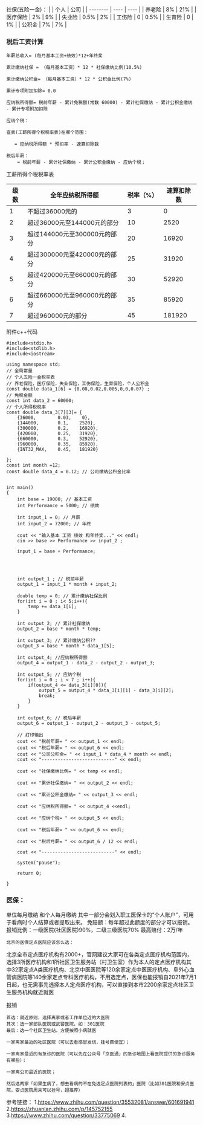 社保(五险一金)：
|          | 个人 | 公司 |
| -------- | ---- | ---- |
| 养老险   | 8%   | 21%  |
| 医疗保险 | 2%   | 9%   |
| 失业险   | 0.5%   | 2%   |
| 工伤险   | 0    | 0.5% |
| 生育险   | 0    | 1%   |
| 公积金   | 7%  | 7%   |
### 税后工资计算

```
年薪总收入= (每月基本工资+绩效)*12+年终奖

累计缴纳社保 = （每月基本工资）* 12 * 社保缴纳比例(10.5%)

累计缴纳公积金= （每月基本工资）* 12 * 公积金比例(7%)

累计专项附加扣除= 0.0

应纳税所得额= 税前年薪 - 累计免税额(常数 60000) - 累计社保缴纳 - 累计公积金缴纳 - 累计专项附加扣除

应纳个税：

查表(工薪所得个税税率表)在哪个范围：

​	= 应纳税所得额 * 预扣率 - 速算扣除数

税后年薪：
	= 税前年薪 - 累计社保缴纳 - 累计公积金缴纳 - 应纳个税；
```
工薪所得个税税率表

| 级数 | 全年应纳税所得额             | 税率（%） | 速算扣除数 |
| ---- | ---------------------------- | --------- | ---------- |
| 1    | 不超过36000元的              | 3         | 0          |
| 2    | 超过36000元至144000元的部分  | 10        | 2520       |
| 3    | 超过144000元至300000元的部分 | 20        | 16920      |
| 4    | 超过300000元至420000元的部分 | 25        | 31920      |
| 5    | 超过420000元至660000元的部分 | 30        | 52920      |
| 6    | 超过660000元至960000元的部分 | 35        | 85920      |
| 7    | 超过960000元的部分           | 45        | 181920     |

附件c++代码
```
#include<stdio.h>
#include<stdlib.h>
#include<iostream>

using namespace std;
// 全局常量
// 个人五险一金税率表
// 养老保险，医疗保险，失业保险，工伤保险，生育保险，个人公积金
const double data_1[6] = {0.08,0.02,0.005,0,0,0.07} ; 
// 免税金额
const int data_2 = 60000;
// 个人所得税税率
const double data_3[7][3]= {
    {36000,        0.03,    0},
    {144000,       0.1,    2520},
    {300000,       0.2,    16920},
    {420000,       0.25,   31920},
    {660000,       0.3,    52920},
    {960000,       0.35,   85920},
    {INT32_MAX,    0.45,   181920}

};
const int month =12;
const double data_4 = 0.12; // 公司缴纳公积金比率


int main()
{   
    int base = 19000; // 基本工资
    int Performance = 5000; // 绩效

    int input_1 = 0; // 月薪
    int input_2 = 72000; // 年终

    cout << "输入基本 工资 绩效 和年终奖..." << endl;
    cin >> base >> Performance >> input_2 ;

    input_1 = base + Performance;

    
    
    
    int output_1 ; // 税前年薪
    output_1 = input_1 * month + input_2;

    double temp = 0; // 累计缴纳社保比例
    for(int i = 0 ; i< 5;i++){
        temp += data_1[i];
    }
    
    int output_2; // 累计社保缴纳
    output_2 = base * month * temp;

    int output_3; // 累计缴纳公积??
    output_3 = base * month * data_1[5];

    int output_4; //应纳税所得额
    output_4 = output_1 - data_2 - output_2 - output_3;

    int output_5; // 应纳个税
    for(int i = 0 ; i < 7 ; i++){
        if(output_4 <= data_3[i][0]){
            output_5 = output_4 * data_3[i][1] - data_3[i][2];
            break;
        }
    }

    int output_6; // 税后年薪
    output_6 = output_1 - output_2 - output_3 - output_5;

    // 打印输出
    cout << "税前年薪= " << output_1 << endl;
    cout << "税后年薪= " << output_6 << endl;
    cout << "公司公积金= " << input_1 * data_4 * month << endl;
    cout << "---------------------------" << endl;

    cout << "社保缴纳比例= " << temp << endl;

    cout << "累计社保缴纳= " << output_2 << endl;

    cout << "累计公积金缴纳= " << output_3 << endl;

    cout << "应纳税所得额= " << output_4 <<endl;

    cout << "应纳个税= " << output_5 << endl;

    cout << "税后年薪= " << output_6 << endl;

    cout << "税后月薪= " << output_6 / 12 << endl;

    cout << "---------------------------" << endl;
    
    system("pause");

    return 0;

}
```

### 医保：

单位每月缴纳 和个人每月缴纳
其中一部分会划入职工医保卡的“个人账户”，可用于看病时个人结算或者提取出来。
免赔额：每年超过此额度的部分才可以报销。
报销比例：一级医院(社区医院)90%，二级三级医院70%
最高赔付：2万/年

`北京的医保定点医院应该怎么选：`


北京全市定点医疗机构有2000+，官网建议大家可在各类定点医疗机构范围内，选择3所医疗机构和1所社区卫生服务站（村卫生室）作为本人的定点医疗机构其中32家定点A类医疗机构、北京中医医院等120余家定点中医医疗机构、阜外心血管病医院等140余家定点专科医疗机构，不用选定点，医保也能报销自2021年7月1日起，也无需事先选择本人定点医疗机构，可以直接到本市2200余家定点社区卫生服务机构就近就医

报销


```
首选：就近原则，选择离家或者工作单位近的大医院
其次：选一家部队医院或武警医院，如：301医院
最后：选一个社区卫生站，方便按照小病就医
```
```
一家离家最近的社区医院（可以去看感冒发烧，挂号费便宜）；

一家离家最近的有急诊的医院（可以先在公众号「京医通」的急诊地图上看医院提供的急诊服务有哪些）；

一家离公司最近的医院；

然后选两家「如果生病了，想去看病的不在免选定点医院列表的」医院（比如301医院和安贞医院，安贞医院周末可以挂号，超推荐）
```

参考链接：
1.https://www.zhihu.com/question/35532081/answer/601691941
2.https://zhuanlan.zhihu.com/p/145752155
3.https://www.zhihu.com/question/33775069
4.



